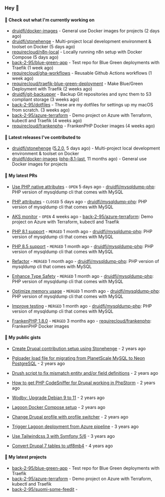 ### Hey 👋

#### 👷 Check out what I'm currently working on


- [druidfi/docker-images](https://github.com/druidfi/docker-images) - General use Docker images for projects (2 days ago)
- [druidfi/stonehenge](https://github.com/druidfi/stonehenge) - Multi-project local development environment &amp; toolset on Docker (5 days ago)
- [requirecloud/n8n-local](https://github.com/requirecloud/n8n-local) - Locally running n8n setup with Docker Compose (5 days ago)
- [back-2-95/blue-green-app](https://github.com/back-2-95/blue-green-app) - Test repo for Blue Green deployments with Traefik (1 week ago)
- [requirecloud/gha-workflows](https://github.com/requirecloud/gha-workflows) - Reusable Github Actions workflows (1 week ago)
- [requirecloud/traefik-blue-green-deployment](https://github.com/requirecloud/traefik-blue-green-deployment) - Make Blue/Green Deployment with Traefik (2 weeks ago)
- [druidfi/git-backupper](https://github.com/druidfi/git-backupper) - Backup Git repositories and sync them to S3 compliant storage (3 weeks ago)
- [back-2-95/dotfiles](https://github.com/back-2-95/dotfiles) - These are my dotfiles for settings up my macOS from scratch. (3 weeks ago)
- [back-2-95/azure-terraform](https://github.com/back-2-95/azure-terraform) - Demo project on Azure with Terraform, kubectl and Traefik (4 weeks ago)
- [requirecloud/frankenphp](https://github.com/requirecloud/frankenphp) - FrankenPHP Docker images (4 weeks ago)


#### 🔭 Latest releases I've contributed to


- [druidfi/stonehenge](https://github.com/druidfi/stonehenge) ([5.2.0](https://github.com/druidfi/stonehenge/releases/tag/5.2.0), 5 days ago) - Multi-project local development environment &amp; toolset on Docker
- [druidfi/docker-images](https://github.com/druidfi/docker-images) ([php-8.1-last](https://github.com/druidfi/docker-images/releases/tag/php-8.1-last), 11 months ago) - General use Docker images for projects

#### 🌱 My latest PRs


- [Use PHP native attributes](https://github.com/druidfi/mysqldump-php/pull/68) - `OPEN` 5 days ago - [druidfi/mysqldump-php](https://github.com/druidfi/mysqldump-php): PHP version of mysqldump cli that comes with MySQL

- [PHP attributes](https://github.com/druidfi/mysqldump-php/pull/67) - `CLOSED` 5 days ago - [druidfi/mysqldump-php](https://github.com/druidfi/mysqldump-php): PHP version of mysqldump cli that comes with MySQL

- [AKS monitor](https://github.com/back-2-95/azure-terraform/pull/2) - `OPEN` 4 weeks ago - [back-2-95/azure-terraform](https://github.com/back-2-95/azure-terraform): Demo project on Azure with Terraform, kubectl and Traefik

- [PHP 8.1 support](https://github.com/druidfi/mysqldump-php/pull/66) - `MERGED` 1 month ago - [druidfi/mysqldump-php](https://github.com/druidfi/mysqldump-php): PHP version of mysqldump cli that comes with MySQL

- [PHP 8.5 support](https://github.com/druidfi/mysqldump-php/pull/65) - `MERGED` 1 month ago - [druidfi/mysqldump-php](https://github.com/druidfi/mysqldump-php): PHP version of mysqldump cli that comes with MySQL

- [Refactor](https://github.com/druidfi/mysqldump-php/pull/64) - `MERGED` 1 month ago - [druidfi/mysqldump-php](https://github.com/druidfi/mysqldump-php): PHP version of mysqldump cli that comes with MySQL

- [Enhance Type Safety](https://github.com/druidfi/mysqldump-php/pull/63) - `MERGED` 1 month ago - [druidfi/mysqldump-php](https://github.com/druidfi/mysqldump-php): PHP version of mysqldump cli that comes with MySQL

- [Optimize memory usage](https://github.com/druidfi/mysqldump-php/pull/62) - `MERGED` 1 month ago - [druidfi/mysqldump-php](https://github.com/druidfi/mysqldump-php): PHP version of mysqldump cli that comes with MySQL

- [Improve testing](https://github.com/druidfi/mysqldump-php/pull/61) - `MERGED` 1 month ago - [druidfi/mysqldump-php](https://github.com/druidfi/mysqldump-php): PHP version of mysqldump cli that comes with MySQL

- [FrankenPHP 1.8.0](https://github.com/requirecloud/frankenphp/pull/4) - `MERGED` 3 months ago - [requirecloud/frankenphp](https://github.com/requirecloud/frankenphp): FrankenPHP Docker images


#### 🌱 My public gists


- [Create Drupal contribution setup using Stonehenge](https://gist.github.com/ab8f16dea7ff2222966613392ee88ce3) - 2 years ago

- [Pgloader load file for migrating from PlanetScale MySQL to Neon PostgreSQL](https://gist.github.com/55cb48adb989e61c76b675be0e5563a9) - 2 years ago

- [Drush script to fix mismatch entity and/or field definitions](https://gist.github.com/1a4e94e236d690096790aeb897d61304) - 2 years ago

- [How to get PHP CodeSniffer for Drupal working in PhpStorm](https://gist.github.com/7ee7cc712562a3d5396555f2c3aaf6f7) - 2 years ago

- [Wodby: Upgrade Debian 9 to 11](https://gist.github.com/6ec9a8d9a133801146b990c1c101197d) - 2 years ago

- [Lagoon Docker Compose setup](https://gist.github.com/df26f936d242e560c8b4030b7c1d97a7) - 2 years ago

- [Change Drupal profile with profile switcher](https://gist.github.com/c3f5453655dd21633bf9fbdd1bd5f55d) - 2 years ago

- [Trigger Lagoon deployment from Azure pipeline](https://gist.github.com/bb73dc3d76cdae889ed4bd87930682f9) - 3 years ago

- [Use Tailwindcss 3 with Symfony 5/6](https://gist.github.com/3d059e4443ee8f028ab5c8c20b602b2f) - 3 years ago

- [Convert Drupal 7 tables to utf8mb4](https://gist.github.com/ef42b2ce2f464cd2ce5bd5fb579ab3ab) - 4 years ago


#### 🌱 My latest projects


- [back-2-95/blue-green-app](https://github.com/back-2-95/blue-green-app) - Test repo for Blue Green deployments with Traefik
- [back-2-95/azure-terraform](https://github.com/back-2-95/azure-terraform) - Demo project on Azure with Terraform, kubectl and Traefik
- [back-2-95/suomi-some-feedit](https://github.com/back-2-95/suomi-some-feedit) - 
